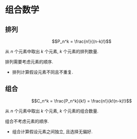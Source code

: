 # 组合数学

## 排列

```math
P_n^k = \frac{n!}{(n-k)!}
```

从 $n$ 个元素中取出 $k$ 个元素, $k$ 个元素的排列数量.

排列需要考虑元素的顺序.

- 排列计算假设元素不同且不重复.

## 组合

```math
C_n^k = \frac{P_n^k}{k!} = \frac{n!}{k!(n-k)!}
```

从 $n$ 个元素中取出 $k$ 个元素, $k$ 个元素的组合数量.

组合不考虑元素的顺序.

- 组合计算假设元素之间独立, 且选择无偏好.